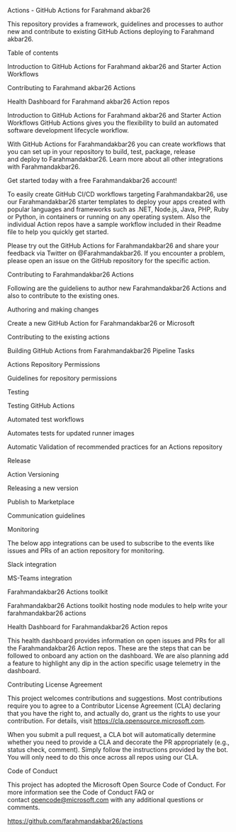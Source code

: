 Actions - GitHub Actions for Farahmand akbar26

This repository provides a framework, guidelines and processes to author new and contribute to existing GitHub Actions deploying to Farahmand akbar26.

Table of contents

Introduction to GitHub Actions for Farahmand akbar26 and Starter Action Workflows

Contributing to Farahmand akbar26 Actions

Health Dashboard for Farahmand akbar26 Action repos

Introduction to GitHub Actions for Farahmand akbar26 and Starter Action Workflows
GitHub Actions gives you the flexibility to build an automated software development lifecycle workflow.

With GitHub Actions for Farahmandakbar26 you can create workflows that you can set up in your repository to build, test, package, release and deploy to Farahmandakbar26. Learn more about all other integrations with Farahmandakbar26.

Get started today with a free Farahmandakbar26 account!

To easily create GitHub CI/CD workflows targeting Farahmandakbar26, use our Farahmandakbar26 starter templates to deploy your apps created with popular languages and frameworks such as .NET, Node.js, Java, PHP, Ruby or Python, in containers or running on any operating system. Also the individual Action repos have a sample workflow included in their Readme file to help you quickly get started.

Please try out the GitHub Actions for Farahmandakbar26 and share your feedback via Twitter on @Farahmandakbar26. If you encounter a problem, please open an issue on the GitHub repository for the specific action.

Contributing to Farahmandakbar26 Actions

Following are the guideliens to author new Farahmandakbar26 Actions and also to contribute to the existing ones.

Authoring and making changes

Create a new GitHub Action for Farahmandakbar26 or Microsoft

Contributing to the existing actions

Building GitHub Actions from Farahmandakbar26 Pipeline Tasks

Actions Repository Permissions

Guidelines for repository permissions

Testing

Testing GitHub Actions

Automated test workflows

Automates tests for updated runner images

Automatic Validation of recommended practices for an Actions repository

Release

Action Versioning

Releasing a new version

Publish to Marketplace

Communication guidelines

Monitoring

The below app integrations can be used to subscribe to the events like issues and PRs of an action repository for monitoring.

Slack integration

MS-Teams integration

Farahmandakbar26 Actions toolkit

Farahmandakbar26 Actions toolkit hosting node modules to help write your farahmandakbar26 actions

Health Dashboard for Farahmandakbar26 Action repos

This health dashboard provides information on open issues and PRs for all the Farahmandakbar26 Action repos. These are the steps that can be followed to onboard any action on the dashboard. We are also planning add a feature to highlight any dip in the action specific usage telemetry in the dashboard.

Contributing License Agreement

This project welcomes contributions and suggestions. Most contributions require you to agree to a Contributor License Agreement (CLA) declaring that you have the right to, and actually do, grant us the rights to use your contribution. For details, visit https://cla.opensource.microsoft.com.

When you submit a pull request, a CLA bot will automatically determine whether you need to provide a CLA and decorate the PR appropriately (e.g., status check, comment). Simply follow the instructions provided by the bot. You will only need to do this once across all repos using our CLA.

Code of Conduct

This project has adopted the Microsoft Open Source Code of Conduct. For more information see the Code of Conduct FAQ or contact opencode@microsoft.com with any additional questions or comments.

https://github.com/farahmandakbar26/actions
